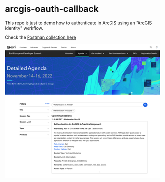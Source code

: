 # arcgis-oauth-callback

This repo is just to demo how to authenticate in ArcGIS using an "[ArcGIS identity](https://developers.arcgis.com/documentation/mapping-apis-and-services/security/arcgis-identity/)" workflow. 

Check the [Postman collection here](https://www.postman.com/esridevs/workspace/authentication-in-arcgis/overview)

![](authentication-devsummit-europe-22-session.png)
